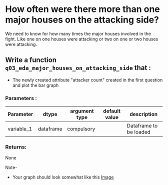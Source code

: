 # How often were there more than one major houses on the attacking side?

We need to know for how many times the major houses involved in the fight.
Like one on one houses were attacking or two on one or two houses were attacking.

## Write a function `q03_eda_major_houses_on_attacking_side` that :
- The newly created attribute "attacker count" created in the first question and plot the bar graph

### Parameters :
| Parameter | dtype | argument type | default value | description |
| --- | --- | --- | --- | --- |
| variable_1 | dataframe | compulsory |  | Dataframe to be loaded |


### Returns:
None


Note-
- Your graph should look somewhat like this [Image](https://github.com/commit-live-students/game_of_thrones_project/blob/master/images/q03_eda_major_houses_on_attacking_side.png)
